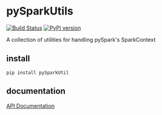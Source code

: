 # pySparkUtils
[![Build Status](https://travis-ci.org/boazmohar/pySparkUtils.svg?branch=master)](https://travis-ci.org/boazmohar/pySparkUtils)
[![PyPI version](https://badge.fury.io/py/pySparkUtils.svg)](https://badge.fury.io/py/pySparkUtils)

A collection of utilities for handling pySpark's SparkContext

## install

```
pip install pySparkUtil
```

## documentation
[API Documentation](https://boazmohar.github.io/pySparkUtils/source/pySparkUtils.html)
